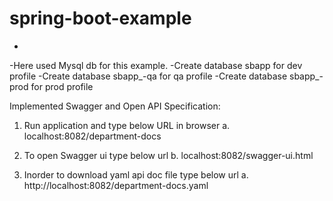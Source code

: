 # spring-boot-example
-
-Here used Mysql db for this example.
-Create database sbapp for dev profile
-Create database sbapp_-qa for qa profile
-Create database sbapp_-prod for prod profile


Implemented Swagger and Open API Specification:
1. Run application and type below URL in browser
    a. localhost:8082/department-docs
2. To open Swagger ui type below url
    b. localhost:8082/swagger-ui.html
    
3. Inorder to download yaml api doc file type below url
    a. http://localhost:8082/department-docs.yaml
